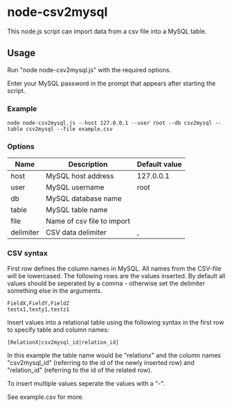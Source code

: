 # node-csv2mysql
This node.js script can import data from a csv file into a MySQL table.

## Usage
Run "node node-csv2mysql.js" with the required options.

Enter your MySQL password in the prompt that appears after starting the script.

### Example
``node node-csv2mysql.js --host 127.0.0.1 --user root --db csv2mysql --table csv2mysql --file example.csv``

### Options
|Name|Description|Default value|
|---|---|---|
|host|MySQL host address|127.0.0.1|
|user|MySQL username|root|
|db|MySQL database name||
|table|MySQL table name||
|file|Name of csv file to import||
|delimiter|CSV data delimiter|,|

### CSV syntax
First row defines the column names in MySQL. All names from the CSV-file will be lowercased. The following rows are the values inserted. By default all values should be seperated by a comma - otherwise set the delimiter something else in the arguments.

```
FieldX,FieldY,FieldZ
testx1,testy1,testz1
```

Insert values into a relational table using the following syntax in the first row to specify table and column names:

``[RelationX|csv2mysql_id|relation_id]``

In this example the table name would be "relationx" and the column names "csv2mysql_id" (referring to the id of the newly inserted row) and "relation_id" (referring to the id of the related row).

To insert multiple values seperate the values with a "-".

See example.csv for more.